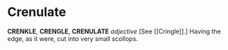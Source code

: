 # Crenulate

**CRENKLE**, **CRENGLE**, **CRENULATE** _adjective_ \[See [[Cringle]].\] Having the edge, as it were, cut into very small scollops.